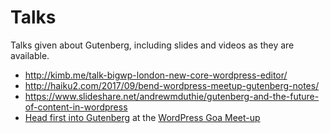 # Talks

Talks given about Gutenberg, including slides and videos as they are available.

- http://kimb.me/talk-bigwp-london-new-core-wordpress-editor/
- http://haiku2.com/2017/09/bend-wordpress-meetup-gutenberg-notes/
- https://www.slideshare.net/andrewmduthie/gutenberg-and-the-future-of-content-in-wordpress
- [Head first into Gutenberg](https://speakerdeck.com/prtksxna/head-first-into-gutenberg) at the [WordPress Goa Meet-up](https://www.meetup.com/WordPressGoa/events/245275573/)

